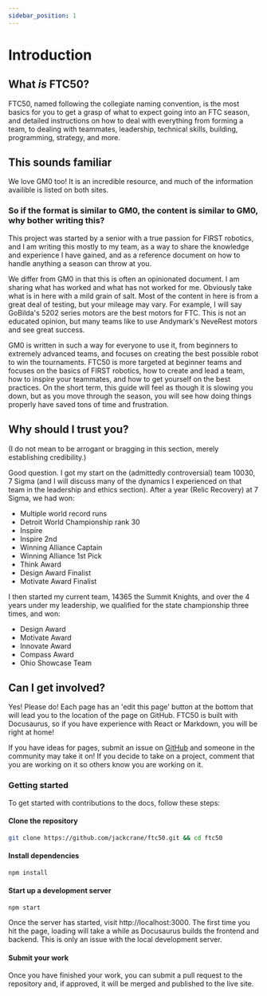 ```yaml
---
sidebar_position: 1
---
```


# Introduction

## What _is_ FTC50?

FTC50, named following the collegiate naming convention, is the most basics for you to get a grasp of what to expect going into an FTC season, and detailed instructions on how to deal with everything from forming a team, to dealing with teammates, leadership, technical skills, building, programming, strategy, and more.

## This sounds familiar

We love GM0 too! It is an incredible resource, and much of the information availible is listed on both sites.

### So if the format is similar to GM0, the content is similar to GM0, why bother writing this?

This project was started by a senior with a true passion for FIRST robotics, and I am writing this mostly to my team, as a way to share the knowledge and experience I have gained, and as a reference document on how to handle anything a season can throw at you.

We differ from GM0 in that this is often an opinionated document. I am sharing what has worked and what has not worked for me. Obviously take what is in here with a mild grain of salt. Most of the content in here is from a great deal of testing, but your mileage may vary. For example, I will say GoBilda's 5202 series motors are the best motors for FTC. This is not an educated opinion, but many teams like to use Andymark's NeveRest motors and see great success.

GM0 is written in such a way for everyone to use it, from beginners to extremely advanced teams, and focuses on creating the best possible robot to win the tournaments. FTC50 is more targeted at beginner teams and focuses on the basics of FIRST robotics, how to create and lead a team, how to inspire your teammates, and how to get yourself on the best practices. On the short term, this guide will feel as though it is slowing you down, but as you move through the season, you will see how doing things properly have saved tons of time and frustration.

## Why should I trust you?

(I do not mean to be arrogant or bragging in this section, merely establishing credibility.)

Good question. I got my start on the (admittedly controversial) team 10030, 7 Sigma (and I will discuss many of the dynamics I experienced on that team in the leadership and ethics section). After a year (Relic Recovery) at 7 Sigma, we had won:

- Multiple world record runs
- Detroit World Championship rank 30
- Inspire
- Inspire 2nd
- Winning Alliance Captain
- Winning Alliance 1st Pick
- Think Award
- Design Award Finalist
- Motivate Award Finalist

I then started my current team, 14365 the Summit Knights, and over the 4 years under my leadership, we qualified for the state championship three times, and won:

- Design Award
- Motivate Award
- Innovate Award
- Compass Award
- Ohio Showcase Team

## Can I get involved?

Yes! Please do! Each page has an 'edit this page' button at the bottom that will lead you to the location of the page on GitHub. FTC50 is built with Docusaurus, so if you have experience with React or Markdown, you will be right at home!

If you have ideas for pages, submit an issue on [GitHub](https://github.com/jackcrane/ftc50) and someone in the community may take it on! If you decide to take on a project, comment that you are working on it so others know you are working on it.

### Getting started

To get started with contributions to the docs, follow these steps:

#### Clone the repository

```bash
git clone https://github.com/jackcrane/ftc50.git && cd ftc50
```

#### Install dependencies

```bash
npm install
```

#### Start up a development server

```
npm start
```

Once the server has started, visit http://localhost:3000. The first time you hit the page, loading will take a while as Docusaurus builds the frontend and backend. This is only an issue with the local development server.

#### Submit your work

Once you have finished your work, you can submit a pull request to the repository and, if approved, it will be merged and published to the live site.
